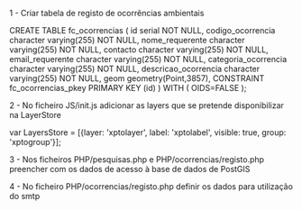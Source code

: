 1 - Criar tabela de registo de ocorrências ambientais

CREATE TABLE fc_ocorrencias
(
  id serial NOT NULL,
  codigo_ocorrencia character varying(255) NOT NULL,
  nome_requerente character varying(255) NOT NULL,
  contacto character varying(255) NOT NULL,
  email_requerente character varying(255) NOT NULL,
  categoria_ocorrencia character varying(255) NOT NULL,
  descricao_ocorrencia character varying(255) NOT NULL,
  geom geometry(Point,3857),
  CONSTRAINT fc_ocorrencias_pkey PRIMARY KEY (id)
)
WITH (
  OIDS=FALSE
);


2 - No ficheiro JS/init.js adicionar as layers que se pretende disponibilizar na LayerStore

var LayersStore = [{layer: 'xptolayer', label: 'xptolabel', visible: true, group: 'xptogroup'}];


3 - Nos ficheiros PHP/pesquisas.php e PHP/ocorrencias/registo.php preencher com os dados de acesso à base de dados de PostGIS

4 - No ficheiro PHP/ocorrencias/registo.php definir os dados para utilização do smtp
